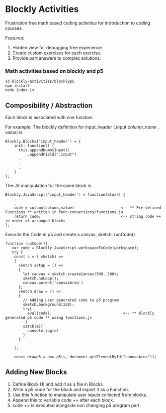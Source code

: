 

# Blockly Activities

Frustration free math based coding activities for introduction to coding courses. 

Features: 

1. Hidden view for debugging free experience.
2. Create custom exercises for each exercise.
3. Provide part answers to complex solutions. 

### Math activities based on blockly and p5


   ```
   cd blockly-activities/blocklyp5
   npm install
   node index.js
   ```


## Composibility / Abstraction

Each block is associated with one function 

For example:  The blockly definition for input_header (.input _column_name_ , _value_) is  

```
Blockly.Blocks['input_header'] = {
    init: function() {
      this.appendDummyInput()
          .appendField(".input")
      .
      .
      .
    }
};

```

The JS manipulation for the same block is

```
Blockly.JavaScript['input_header'] = function(block) {
    .
    .
    code = column(column,value)                     <-- ** Pre-defined Functions ** written in func-conversions/functions.js 
    return code;                                    <-- string code ++ in order of arranged blocks  
};

```

Execute the Code in p5 and create a canvas, sketch: runCode()

```
function runCode(){   
   var code = Blockly.JavaScript.workspaceToCode(workspace);
   try {
    const s = ( sketch) => 
    {
      sketch.setup = () => 
      { 
        let canvas = sketch.createCanvas(500, 500); 
        sketch.noLoop();
        canvas.parent('canvasArea')
      };
      sketch.draw = () => 
      {
        // Adding user generated code to p5 program
        sketch.background(220);
        try{
          eval(code);                                <-- ** blockly generated p5 code ** using functions.js
         }
        catch(e){
          console.log(e)
        }
      }

    }; 

    const drawp5 = new p5(s, document.getElementById("canvasArea"));
```

## Adding New Blocks

1. Define Block UI and add it as a file in Blocks. 
2. Write a p5 code for the block and export it as a Function. 
3. Use this function to manipulate user inputs collected from blocks. 
4. Append this to variable code ++ after each block. 
5. code ++ is executed alongside non changing p5 program part. 


